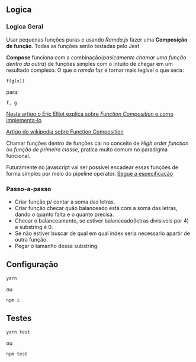 ## Logica

### Logica Geral
Usar pequenas funções puras e usando *Ramda.js* fazer uma **Composição de função**.
Todas as funções serão testadas pelo Jest

**Compose** funciona com a combinação(*basicamente chamar uma função dentro da outra*) de funções simples com o intuito de chegar em um resultado complexo.
O que o *ramda* faz é tornar mais legível o que seria:

`f(g(x))`

para:

`f, g`



[Neste artigo o Eric Elliot explica sobre *Function Composition* e como implementa-lo](https://medium.com/javascript-scene/master-the-javascript-interview-what-is-function-composition-20dfb109a1a0)

[Artigo do wikipedia sobre Function Composition](https://en.wikipedia.org/wiki/Function_composition_(computer_science))

Chamar funções dentro de funções cai no conceito de *High order function* ou *função de primeira classe*, pratica muito comum no paradigma funcional.

Futuramente no javascript vai ser possivel encadear essas funções de forma simples por meio do pipeline operator. [Segue a especificação](https://github.com/tc39/proposal-pipeline-operator)

### Passo-a-passo
- Criar função p/ contar a soma das letras.
- Criar função checar quão balanceado está com a soma das letras, dando o quanto falta e o quanto precisa.
- Checar o balanceamento, se estiver balanceado(letras divisiveis por 4) a substring é 0.
- Se não estiver buscar de qual em qual index seria necessario apartir de outra função.
- Pegar o tamanho dessa substring.

## Configuração

`yarn`

ou

`npm i`

## Testes

`yarn test`

ou

`npm test`
